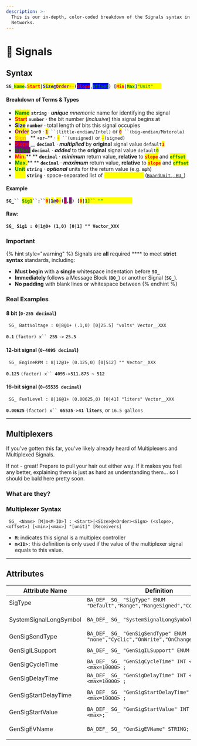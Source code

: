 ```yaml
---
description: >-
  This is our in-depth, color-coded breakdown of the Signals syntax in CAN Bus
  Networks.
---
```


# 📶 Signals

## Syntax

&#x20;**`SG_`**<mark style="color:green;">**`Name`**</mark>**`:`**<mark style="color:red;">**`Start`**</mark>**`|`**<mark style="color:blue;">**`Size`**</mark>**`@`**<mark style="color:purple;">**`Order`**</mark><mark style="color:orange;">**`+-`**</mark>**`(`**<mark style="color:red;background-color:blue;">**`Slope`**</mark>`,`<mark style="color:green;background-color:blue;">**`Offset`**</mark>**`) [`**<mark style="color:red;background-color:yellow;">**`Min`**</mark>**`|`**<mark style="color:green;background-color:yellow;">**`Max`**</mark>**`]`**<mark style="color:green;">`"Unit"`</mark><mark style="color:yellow;">**`RxN`**</mark>

#### &#x20;Breakdown of Terms & Types

* <mark style="color:green;">**Name**</mark>   **`string`**   ·  _**unique**_ _mnemonic_ name for identifying the signal
* <mark style="color:red;">**Start**</mark>     **`number`**  ·  the bit number (_inclusive_) this signal begins at
* <mark style="color:blue;">**Size**</mark>   **`number`**  ·  total length of bits this signal occupies
* <mark style="color:purple;">**Order**</mark>    **`1`**`or`**`0`**  ·  <mark style="color:purple;">**`1`**</mark>` ``(little-endian/Intel)` or <mark style="color:purple;">**`0`**</mark>` ``(big-endian/Motorola)`
* <mark style="color:orange;">**Sign**</mark>    **   `+`**`or`**`–`**  ·  <mark style="color:orange;">**`+`**</mark>` ``(unsigned)` or <mark style="color:orange;">**`–`**</mark>`(signed)`&#x20;
* &#x20; <mark style="color:red;background-color:purple;">**Slope**</mark>    __  **`decimal`** _·  **multiplied**_  by **original** signal value  `default`<mark style="color:red;">**`1`**</mark>&#x20;
* &#x20;<mark style="color:green;background-color:purple;">**Offset**</mark> <mark style="color:green;background-color:purple;"></mark><mark style="color:green;background-color:purple;"></mark>  **`decimal`** ·  _**added**_  to the **original** signal value   `default`<mark style="color:green;">**`0`**</mark>&#x20;
* &#x20;  <mark style="color:red;background-color:yellow;">**Min.**</mark>**     ** **`decimal`** ·  _**minimum**_  return value, **relative** to  <mark style="color:red;">**`slope`**</mark> and <mark style="color:green;">**`offset`**</mark>
* &#x20;  <mark style="color:green;background-color:yellow;">**Max.**</mark>**   **  **`decimal`** ·  _**maximum**_ return value, **relative** to  <mark style="color:red;">**`slope`**</mark> and <mark style="color:green;">**`offset`**</mark>
* <mark style="color:green;">**Unit**</mark>        **`string`**  ·  _**optional**_  units for the return value (e.g. **`mph`**)
* <mark style="color:yellow;">**RxN**</mark>        **`string`**  ·  space-separated list of <mark style="color:yellow;">**`Receiving Nodes`**</mark> ([`BoardUnit, BU_`](board-units.md))

#### Example

&#x20;**`SG_`` `**<mark style="color:green;">**`Sig1`**</mark>**` ``:`` `**<mark style="color:red;">**`0`**</mark>**`|`**<mark style="color:blue;">**`1`**</mark>**`@`**<mark style="color:purple;">**`0`**</mark><mark style="color:orange;">**`+`**</mark>**`(`**<mark style="color:red;background-color:purple;">**`1`**</mark>**`,`**<mark style="color:green;background-color:purple;">**`0`**</mark>**`) [`**<mark style="color:red;background-color:yellow;">**`0`**</mark>**`|`**<mark style="background-color:yellow;"><mark style="color:green;background-color:yellow;">**`1`**<mark style="color:green;background-color:yellow;"></mark>**`]`` `**<mark style="color:green;">**`""`**</mark>**` `**<mark style="color:yellow;">**`Vector_XXX`**</mark>&#x20;

#### Raw:

&#x20;**`SG_ Sig1 : 0|1@0+ (1,0) [0|1] "" Vector_XXX`**&#x20;

### Important

{% hint style="warning" %}
Signals are **all** required **** to meet **strict syntax** standards, including:

* **Must begin** with a **single** whitespace indentation before **`SG_`**
* **Immediately** follows a Message Block (**`BO_`**) or another Signal (**`SG_`**).
* **No padding** with blank lines or whitespace between&#x20;
{% endhint %}



### Real Examples

#### 8 bit (`0-255 decimal`)

```
 SG_ BattVoltage : 0|8@1+ (.1,0) [0|25.5] "volts" Vector__XXX
```

**`0.1`** `(factor) x`` `**`255`** `->` **`25.5`**

#### 12-bit signal (`0-4095 decimal`)

```
 SG_ EngineRPM : 8|12@1+ (0.125,0) [0|512] "" Vector__XXX
```

**`0.125`** `(factor) x`` `**`4095`**`->`**`511.875 ~ 512`**

#### 16-bit signal (`0-65535 decimal`)

```
 SG_ FuelLevel : 8|16@1+ (0.00625,0) [0|41] "liters" Vector__XXX
```

**`0.00625`** `(factor) x`` `**`65535`**`->`**`41 liters`**, or `16.5 gallons`

***

## Multiplexers

If you've gotten this far, you've likely already heard of Multiplexers and Multiplexed Signals.&#x20;

If not - great! Prepare to pull your hair out either way. If it makes you feel any better, explaining them is just as hard as understanding them... so I should be bald here pretty soon.

### What are they?



### Multiplexer Syntax

```
 SG_ <Name> [M|m<M-ID>] : <Start>|<Size>@<Order><Sign> (<slope>,<offset>) [<min>|<max>] "[unit]" [Receivers]
```

* **`M`**: indicates this signal is a multiplex controller
* **`m<ID>`**`:` this definition is only used if the value of the multiplexer signal equals to this value.

***

## Attributes

| Attribute Name         | Definition                                                                    | Default                                              |
| ---------------------- | ----------------------------------------------------------------------------- | ---------------------------------------------------- |
| SigType                | `BA_DEF_ SG_ "SigType" ENUM "Default","Range","RangeSigned","Control","DTC";` | `BA_DEF_DEF_ "SigType" "Default";`                   |
| SystemSignalLongSymbol | `BA_DEF_ SG_ "SystemSignalLongSymbol" STRING;`                                | `BA_DEF_DEF_ "SystemSignalLongSymbol" "";`           |
| GenSigSendType         | `BA_DEF_ SG_ "GenSigSendType" ENUM "none","Cyclic","OnWrite","OnChange";`     | `BA_DEF_DEF_ "GenSigSendType" "none";`               |
| GenSigILSupport        | `BA_DEF_ SG_ "GenSigILSupport" ENUM "Yes","No";`                              | `BA_DEF_DEF_ "GenSigILSupport" "Yes";`               |
| GenSigCycleTime        | `BA_DEF_ SG_ "GenSigCycleTime" INT <min=0> <max=10000> ;`                     | `BA_DEF_DEF_ "GenSigCycleTime" 0;`                   |
| GenSigDelayTime        | `BA_DEF_ SG_ "GenSigDelayTime" INT <min=0> <max=10000> ;`                     | `BA_DEF_DEF_ "GenSigDelayTime" 0;`                   |
| GenSigStartDelayTime   | `BA_DEF_ SG_ "GenSigStartDelayTime" INT <min=0> <max=10000> ;`                | `BA_DEF_DEF_ "GenSigStartDelayTime" 0;`              |
| GenSigStartValue       | `BA_DEF_ SG_ "GenSigStartValue" INT <min=0> <max>;`                           | `BA_DEF_DEF_ "GenSigStartValue" 0;`                  |
| GenSigEVName           | `BA_DEF_ SG_ "GenSigEVName" STRING;`                                          | `BA_DEF_DEF_ "GenSigEVName" "Env@<Node>_@<Signal>";` |
